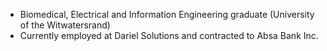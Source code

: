 - Biomedical, Electrical and Information Engineering graduate (University of the Witwatersrand)
- Currently employed at Dariel Solutions and contracted to Absa Bank Inc. 

<!---
gershonkoral/gershonkoral is a ✨ special ✨ repository because its `README.md` (this file) appears on your GitHub profile.
You can click the Preview link to take a look at your changes.
--->
